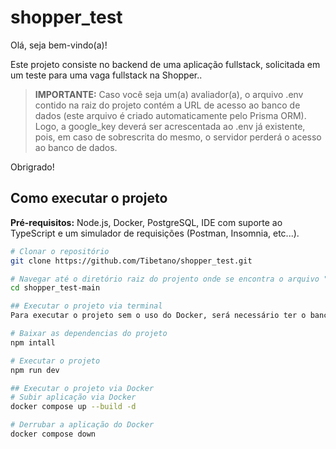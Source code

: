 # shopper_test

Olá, seja bem-vindo(a)!

Este projeto consiste no backend de uma aplicação fullstack, solicitada em um teste para uma vaga fullstack na Shopper..

> **IMPORTANTE:** Caso você seja um(a) avaliador(a), o arquivo .env contido na raiz do projeto contém a URL de acesso ao banco de dados (este arquivo é criado automaticamente pelo Prisma ORM). Logo, a google_key deverá ser acrescentada ao .env já existente, pois, em caso de sobrescrita do mesmo, o servidor perderá o acesso ao banco de dados. 

Obrigrado!

## Como executar o projeto

**Pré-requisitos:** Node.js, Docker, PostgreSQL, IDE com suporte ao TypeScript e um simulador de requisições (Postman, Insomnia, etc...).

```bash
# Clonar o repositório
git clone https://github.com/Tibetano/shopper_test.git

# Navegar até o diretório raiz do projento onde se encontra o arquivo "package.json"
cd shopper_test-main

## Executar o projeto via terminal
Para executar o projeto sem o uso do Docker, será necessário ter o banco de dados Postgres instalado e ouvindo na porta padrão (5432).

# Baixar as dependencias do projeto
npm intall

# Executar o projeto
npm run dev

## Executar o projeto via Docker
# Subir aplicação via Docker
docker compose up --build -d

# Derrubar a aplicação do Docker
docker compose down
```





